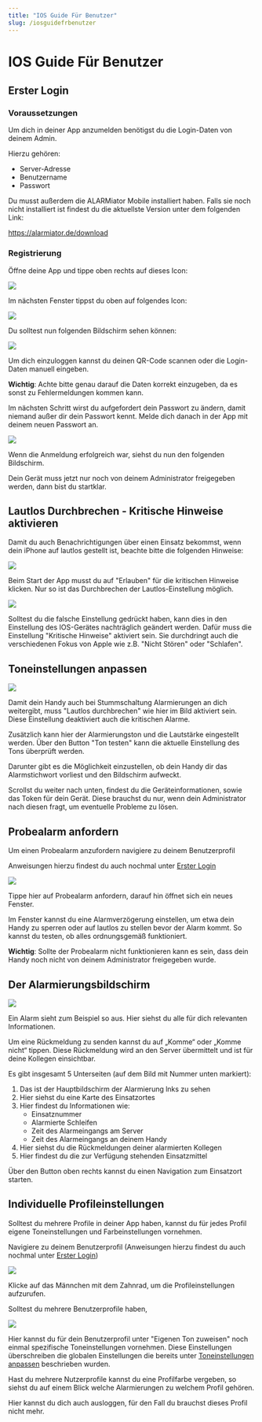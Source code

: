 ```yaml
---
title: "IOS Guide Für Benutzer"
slug: /iosguidefrbenutzer
---
```


# IOS Guide Für Benutzer

## Erster Login



### Voraussetzungen



Um dich in deiner App anzumelden benötigst du die Login-Daten von deinem Admin.



Hierzu gehören:



* Server-Adresse
* Benutzername
* Passwort



Du musst außerdem die ALARMiator Mobile installiert haben. Falls sie noch nicht installiert ist findest du die aktuellste Version unter dem folgenden Link:




https://alarmiator.de/download




### Registrierung



Öffne deine App und tippe oben rechts auf dieses Icon:


![](/img/Bild1.png)



Im nächsten Fenster tippst du oben auf folgendes Icon:


![](/img/Bild2.png)



Du solltest nun folgenden Bildschirm sehen können:



![](/img/IMG_3734-3-775x1024.png)

Um dich einzuloggen kannst du deinen QR-Code scannen oder die Login-Daten manuell eingeben.



**Wichtig**: Achte bitte genau darauf die Daten korrekt einzugeben, da es sonst zu Fehlermeldungen kommen kann.



Im nächsten Schritt wirst du aufgefordert dein Passwort zu ändern, damit niemand außer dir dein Passwort kennt. Melde dich danach in der App mit deinem neuen Passwort an.




![](/img/IMG_3745-1024x891.png)

Wenn die Anmeldung erfolgreich war, siehst du nun den folgenden Bildschirm.



Dein Gerät muss jetzt nur noch von deinem Administrator freigegeben werden, dann bist du startklar.



## Lautlos Durchbrechen - Kritische Hinweise aktivieren



Damit du auch Benachrichtigungen über einen Einsatz bekommst, wenn dein iPhone auf lautlos gestellt ist, beachte bitte die folgenden Hinweise:



![](/img/IMG_3750-1024x969.png)

Beim Start der App musst du auf "Erlauben" für die kritischen Hinweise klicken. Nur so ist das Durchbrechen der Lautlos-Einstellung möglich.



![](/img/IMG_3751-500x1024.jpg)

Solltest du die falsche Einstellung gedrückt haben, kann dies in den Einstellung des IOS-Gerätes nachträglich geändert werden. Dafür muss die Einstellung "Kritische Hinweise" aktiviert sein. Sie durchdringt auch die verschiedenen Fokus von Apple wie z.B. "Nicht Stören" oder "Schlafen".



## Toneinstellungen anpassen



![](/img/IMG_3732-492x1024.png)

Damit dein Handy auch bei Stummschaltung Alarmierungen an dich weitergibt, muss "Lautlos durchbrechen" wie hier im Bild aktiviert sein. Diese Einstellung deaktiviert auch die kritischen Alarme.



Zusätzlich kann hier der Alarmierungston und die Lautstärke eingestellt werden. Über den Button "Ton testen" kann die aktuelle Einstellung des Tons überprüft werden.



Darunter gibt es die Möglichkeit einzustellen, ob dein Handy dir das Alarmstichwort vorliest und den Bildschirm aufweckt.



Scrollst du weiter nach unten, findest du die Geräteinformationen, sowie das Token für dein Gerät. Diese brauchst du nur, wenn dein Administrator nach diesen fragt, um eventuelle Probleme zu lösen.



## Probealarm anfordern



Um einen Probealarm anzufordern navigiere zu deinem Benutzerprofil



Anweisungen hierzu findest du auch nochmal unter [Erster Login](#ErsterLoginIOS)



![](/img/IMG_3745-1024x891.png)

Tippe hier auf Probealarm anfordern, darauf hin öffnet sich ein neues Fenster.



Im Fenster kannst du eine Alarmverzögerung einstellen, um etwa dein Handy zu sperren oder auf lautlos zu stellen bevor der Alarm kommt. So kannst du testen, ob alles ordnungsgemäß funktioniert.



**Wichtig**: Sollte der Probealarm nicht funktionieren kann es sein, dass dein Handy noch nicht von deinem Administrator freigegeben wurde.



## Der Alarmierungsbildschirm



![](/img/IMG_3737-2-502x1024.png)

Ein Alarm sieht zum Beispiel so aus. Hier siehst du alle für dich relevanten Informationen.



Um eine Rückmeldung zu senden kannst du auf „Komme“ oder „Komme nicht“ tippen. Diese Rückmeldung wird an den Server übermittelt und ist für deine Kollegen einsichtbar.



Es gibt insgesamt 5 Unterseiten (auf dem Bild mit Nummer unten markiert):



1. Das ist der Hauptbildschirm der Alarmierung lnks zu sehen
2. Hier siehst du eine Karte des Einsatzortes
3. Hier findest du Informationen wie:
   * Einsatznummer
   * Alarmierte Schleifen
   * Zeit des Alarmeingangs am Server
   * Zeit des Alarmeingangs an deinem Handy
4. Hier siehst du die Rückmeldungen deiner alarmierten Kollegen
5. Hier findest du die zur Verfügung stehenden Einsatzmittel



Über den Button oben rechts kannst du einen Navigation zum Einsatzort starten.



## Individuelle Profileinstellungen



Solltest du mehrere Profile in deiner App haben, kannst du für jedes Profil eigene Toneinstellungen und Farbeinstellungen vornehmen.



Navigiere zu deinem Benutzerprofil (Anweisungen hierzu findest du auch nochmal unter [Erster Login](#ErsterLoginIOS))



![](/img/IMG_3745-1024x891.png)

Klicke auf das Männchen mit dem Zahnrad, um die Profileinstellungen aufzurufen.



Solltest du mehrere Benutzerprofile haben,



![](/img/IMG_3748-812x1024.png)

Hier kannst du für dein Benutzerprofil unter "Eigenen Ton zuweisen" noch einmal spezifische Toneinstellungen vornehmen. Diese Einstellungen überschreiben die globalen Einstellungen die bereits unter [Toneinstellungen anpassen](#GlobaleToneinstellungenAndroid) beschrieben wurden.



Hast du mehrere Nutzerprofile kannst du eine Profilfarbe vergeben, so siehst du auf einem Blick welche Alarmierungen zu welchem Profil gehören.



Hier kannst du dich auch ausloggen, für den Fall du brauchst dieses Profil nicht mehr.